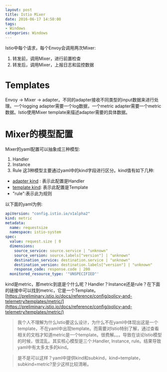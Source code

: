 ```yaml
---
layout: post
title: Istio Mixer
date: 2016-06-17 14:50:00
tags:
- Windows
categories: Windows
---
```





Istio中每个请求，每个Envoy会调用两次Mixer:
1. 转发前，调用Mixer，进行前置检查
2. 转发后，调用Mixer，上报日志和监控数据








# Templates
Envoy -> Mixer -> adapter。不同的adapter接收不同类型的input数据来进行处理。一个logging adapter需要一个log数据，一个metric adapter需要一个metric数据。Istio使用Mixer template来描述adapter需要的具体数据。        











# Mixer的模型配置
Mixer的yaml配置可以抽象成三种模型:
1. Handler
2. Instance
3. Rule
这3种模型主要通过yaml中的kind字段进行区分。kind值有如下几种:
* [adapter kind](https://preliminary.istio.io/docs/reference/config/policy-and-telemetry/adapters/) : 表示此配置是Handler
* [template kind](https://preliminary.istio.io/docs/reference/config/policy-and-telemetry/templates/): 表示此配置是Template
* "rule":表示此为规则

以下面的yaml为例:
```yaml
apiVersion: "config.istio.io/v1alpha2"
kind: metric
metadata:
  name: requestsize
  namespace: istio-system
spec:
  value: request.size | 0
  dimensions:
    source_service: source.service | "unknown"
    source_version: source.labels["version"] | "unknown"
    destination_service: destination.service | "unknown"
    destination_version: destination.labels["version"] | "unknown"
    response_code: response.code | 200
  monitored_resource_type: '"UNSPECIFIED"'
```
kind是metric，那metric到底是个什么呢？Handler？Instance还是rule？在下面的链接中可以找到metric，它是一个Template。
[https://preliminary.istio.io/docs/reference/config/policy-and-telemetry/templates/metric/](https://preliminary.istio.io/docs/reference/config/policy-and-telemetry/templates/metric/)

> 我个人不理解为什么Istio要这么设计，为什么不在yaml中体现出这是一个template，不在yaml中出现template。而需要对Istio特别了解，通过查看相关的文档才知道metric是一个template。很费解。。。导致在谈论Istio模型的时候，很混乱。其实核心模型是三个:Handler, Instance, rule。结果导致yaml中有太多太多的kind。 

> 是不是可以这样？yaml中提供kind和subkind，kind=template，subkind=metric?至少这样比较清晰。



